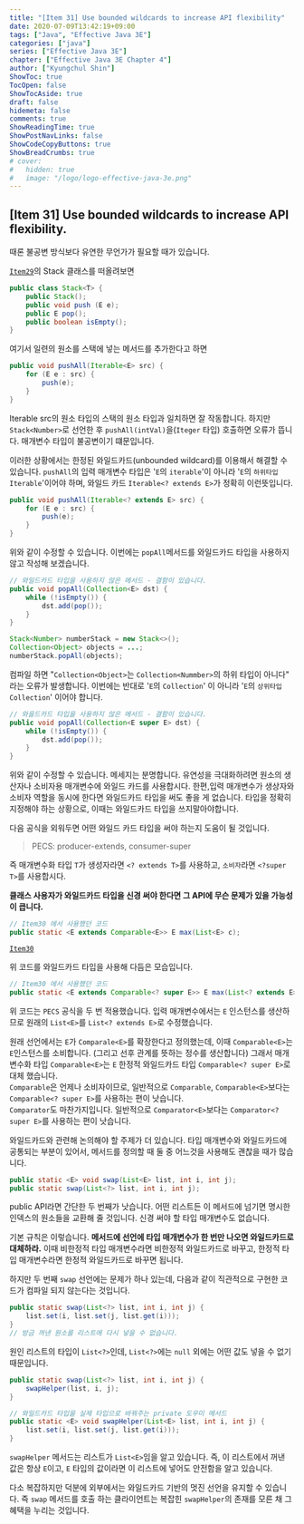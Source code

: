 ```yaml
---
title: "[Item 31] Use bounded wildcards to increase API flexibility"
date: 2020-07-09T13:42:19+09:00
tags: ["Java", "Effective Java 3E"]
categories: ["java"]
series: ["Effective Java 3E"]
chapter: ["Effective Java 3E Chapter 4"]
author: ["Kyungchul Shin"]
ShowToc: true
TocOpen: false
ShowTocAside: true
draft: false
hidemeta: false
comments: true
ShowReadingTime: true
ShowPostNavLinks: false
ShowCodeCopyButtons: true
ShowBreadCrumbs: true
# cover:
#   hidden: true
#   image: "/logo/logo-effective-java-3e.png"
---
```

## [Item 31] Use bounded wildcards to increase API flexibility.

때론 불공변 방식보다 유연한 무언가가 필요할 때가 있습니다.
   
[`Item29`](/posts/effective-java-3e/chapter-04/item29/)의 Stack 클래스를 떠올려보면

``` java
public class Stack<T> {
    public Stack();
    public void push (E e);
    public E pop();
    public boolean isEmpty();
}
```

여기서 일련의 원소를 스택에 넣는 메서드를 추가한다고 하면

``` java
public void pushAll(Iterable<E> src) {
    for (E e : src) {
        push(e);
    }
}
```

Iterable src의 원소 타입의 스택의 원소 타입과 일치하면 잘 작동합니다. 하지만 `Stack<Number>`로 선언한 후 `pushAll(intVal)`을(`Iteger` 타입) 호출하면 오류가 뜹니다. 매개변수 타입이 불공변이기 떄문입니다.
   
이러한 상황에서는 한정된 와일드카드(unbounded wildcard)를 이용해서 해결할 수 있습니다. `pushAll`의 입력 매개변수 타입은 '`E`의 `iterable`'이 아니라 '`E`의 `하위타입 Iterable`'이어야 하며, 와일드 카드 `Iterable<? extends E>`가 정확히 이런뜻입니다.

``` java
public void pushAll(Iterable<? extends E> src) {
    for (E e : src) {
        push(e);
    }
}
```

위와 같이 수정할 수 있습니다. 이번에는 `popAll`메서드를 와일드카드 타입을 사용하지 않고 작성해 보겠습니다.

``` java
// 와일드카드 타입을 사용하지 않은 메서드 - 결함이 있습니다.
public void popAll(Collection<E> dst) {
    while (!isEmpty()) {
        dst.add(pop());
    }
}
```

``` java
Stack<Number> numberStack = new Stack<>();
Collection<Object> objects = ...;
numberStack.popAll(objects);
```

컴파일 하면 "`Collection<Object>`는 `Collection<Nummber>`의 하위 타입이 아니다" 라는 오류가 발생합니다. 이번에는 반대로 '`E`의 `Collection`' 이 아니라 '`E`의 `상위타입 Collection`' 이어야 합니다.

``` java
// 와을드카드 타입을 사용하지 않은 메서드 - 결함이 있습니다.
public void popAll(Collection<E super E> dst) {
    while (!isEmpty()) {
        dst.add(pop());
    }
}
```

위와 같이 수정할 수 있습니다. 메세지는 분명합니다. 유연성을 극대화하려면 원소의 생산자나 소비자용 매개변수에 와일드 카드를 사용합시다. 한편,입력 매개변수가 생상자와 소비자 역할을 동시에 한다면 와일드카드 타입을 써도 좋을 게 없습니다. 타입을 정확히 지정해야 하는 상황으로, 이때는 와일드카드 타입을 쓰지말아야합니다.

다음 공식을 외워두면 어떤 와일드 카드 타입을 써야 하는지 도움이 될 것입니다.
> PECS: producer-extends, consumer-super

즉 매개변수화 타입 `T`가 생성자라면 `<? extends T>`를 사용하고, `소비자`라면 `<?super T>`를 사용합시다.
   
**클래스 사용자가 와일드카드 타입을 신경 써야 한다면 그 API에 무슨 문제가 있을 가능성이 큽니다.**

``` java
// Item30 에서 사용했던 코드
public static <E extends Comparable<E>> E max(List<E> c);
```

[`Item30`](/posts/effective-java-3e/chapter-04/item30/)

위 코드를 와일드카드 타입을 사용해 다듬은 모습입니다.

``` java
// Item30 에서 사용했던 코드
public static <E extends Comparable<? super E>> E max(List<? extends E> c);
```

위 코드는 `PECS` 공식을 두 번 적용했습니다. 입력 매개변수에서는 `E` 인스턴스를 생산하므로 원래의 `List<E>`를 `List<? extends E>`로 수정했습니다.
   
원래 선언에서는 `E`가 `Comparale<E>`를 확장한다고 정의했는데, 이때 `Comparable<E>`는 `E`인스턴스를 소비합니다. (그리고 선후 관계를 뜻하는 정수를 생산합니다) 그래서 매개변수화 타입 `Comparable<E>`는 `E` 한정적 와일드카드 타입 `Comparable<? super E>`로 대체 했습니다.   
`Comparable`은 언제나 소비자이므로, 일반적으로 `Comparable`, `Comparable<E>`보다는 `Comparable<? super E>`를 사용하는 편이 낫습니다.   
`Comparator`도 마찬가지입니다. 일반적으로 `Comparator<E>`보다는 `Comparator<? super E>`를 사용하는 편이 낫습니다.

와일드카드와 관련해 논의해야 할 주제가 더 있습니다. 타입 매개변수와 와일드카드에 공통되는 부분이 있어서, 메서드를 정의할 때 둘 중 어느것을 사용해도 괜찮을 때가 많습니다.

``` java
public static <E> void swap(List<E> list, int i, int j);
public static swap(List<?> list, int i, int j);
```

public API라면 간단한 두 번째가 낫습니다. 어떤 리스트든 이 메서드에 넘기면 명시한 인덱스의 원소들을 교환해 줄 것입니다. 신경 써야 할 타입 매개변수도 없습니다.

기본 규칙은 이렇습니다. **메서드에 선언에 타입 매개변수가 한 번만 나오면 와일드카드로 대체하라.** 이때 비한정적 타입 매개변수라면 비한정적 와일드카드로 바꾸고, 한정적 타입 매개변수라면 한정적 와일드카드로 바꾸면 됩니다.

하지만 두 번째 `swap` 선언에는 문제가 하나 있는데, 다음과 같이 직관적으로 구현한 코드가 컴파일 되지 않는다는 것입니다.

``` java
public static swap(List<?> list, int i, int j) {
    list.set(i, list.set(j, list.get(i)));
}
// 방금 꺼낸 원소를 리스트에 다시 넣을 수 없습니다.
```

원인 리스트의 타입이 `List<?>`인데, `List<?>`에는 `null` 외에는 어떤 값도 넣을 수 없기 때문입니다.

``` java
public static swap(List<?> list, int i, int j) {
    swapHelper(list, i, j);
}

// 와일드카드 타입을 실제 타입으로 바꿔주는 private 도우미 메서드
public static <E> void swapHelper(List<E> list, int i, int j) {
    list.set(i, list.set(j, list.get(i)));
}
```

`swapHelper` 메서드는 리스트가 `List<E>`임을 알고 있습니다. 즉, 이 리스트에서 꺼낸 값은 항상 `E`이고, `E` 타입의 값이라면 이 리스트에 넣어도 안전함을 알고 있습니다.
   
다소 복잡하지만 덕분에 외부에서는 와일드카드 기반의 멋진 선언을 유지할 수 있습니다. 즉 `swap` 메서드를 호출 하는 클라이언트는 복잡힌 `swapHelper`의 존재를 모른 채 그 혜택을 누리는 것입니다.